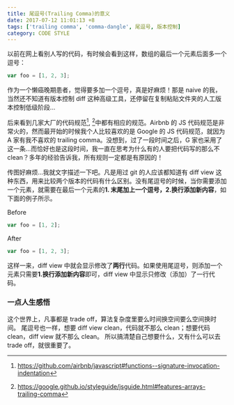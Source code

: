 ```yaml
---
title: 尾逗号(Trailing Comma)的意义
date: 2017-07-12 11:01:13 +8
tags: ['trailing comma', 'comma-dangle', 尾逗号, 版本控制]
category: CODE STYLE
---
```


以前在网上看别人写的代码，有时候会看到这样，数组的最后一个元素后面多一个逗号：

```js
var foo = [1, 2, 3];
```

作为一个懒癌晚期患者，觉得要多加一个逗号，真是好麻烦！那是 naive 的我，当然还不知道有版本控制 diff 这种高级工具，还停留在复制粘贴文件夹的人工版本控制低级阶段…

后来看到几家大厂的代码规范[^1], [^2]中都有相应的规范。Airbnb 的 JS 代码规范是非常火的，然而最开始的时候我个人比较喜欢的是 Google 的 JS 代码规范，就因为 A 家有我不喜欢的 trailing comma。没想到，过了一段时间之后，G 家也采用了这一条…而恰好也是这段时间，我一直在思考为什么有的人要把代码写的那么不 clean？多年的经验告诉我，所有规则一定都是有原因的！

传图好麻烦…我就文字描述一下吧。凡是用过 git 的人应该都知道有 diff view 这种东西，用来比较两个版本的代码有什么区别。没有尾逗号的时候，当你需要添加一个元素，就需要在最后一个元素的**1. 末尾加上一个逗号，2.换行添加新内容**，如下面的例子所示。

Before

```js
var foo = [1, 2];
```

After

```js
var foo = [1, 2, 3];
```

这样一来，diff view 中就会显示修改了**两行**代码。如果使用尾逗号，则添加一个元素只需要**1.换行添加新内容**即可，diff view 中显示只修改（添加）了一行代码。

### 一点人生感悟

这个世界上，凡事都是 trade off，算法复杂度里要么时间换空间要么空间换时间。
尾逗号也一样，想要 diff view clean，代码就不那么 clean；想要代码 clean，diff view 就不那么 clean。
所以搞清楚自己想要什么，又有什么可以去 trade off，就很重要了。

[^1]: https://github.com/airbnb/javascript#functions--signature-invocation-indentation
[^2]: https://google.github.io/styleguide/jsguide.html#features-arrays-trailing-comma
